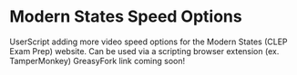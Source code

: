 # Modern States Speed Options
UserScript adding more video speed options for the Modern States (CLEP Exam Prep) website.
Can be used via a scripting browser extension (ex. TamperMonkey)
GreasyFork link coming soon!
